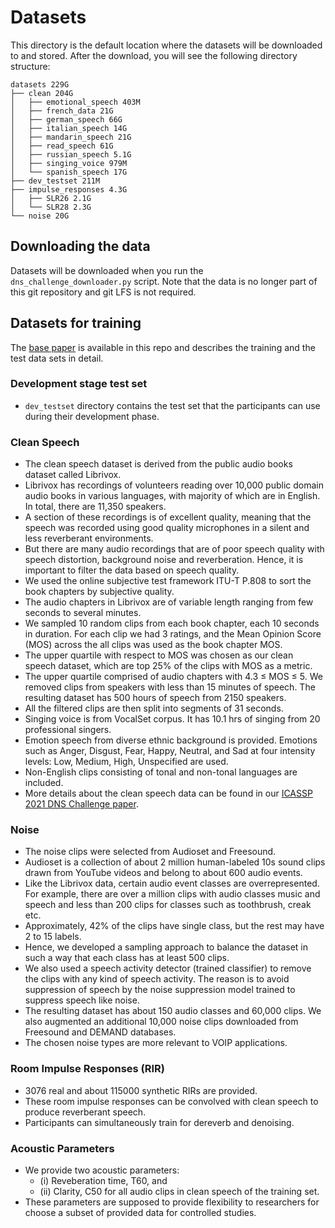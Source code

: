 # Datasets

This directory is the default location where the datasets will be downloaded to and stored.
After the download, you will see the following directory structure:
```
datasets 229G
├── clean 204G
│   ├── emotional_speech 403M
│   ├── french_data 21G
│   ├── german_speech 66G
│   ├── italian_speech 14G
│   ├── mandarin_speech 21G
│   ├── read_speech 61G
│   ├── russian_speech 5.1G
│   ├── singing_voice 979M
│   └── spanish_speech 17G
├── dev_testset 211M
├── impulse_responses 4.3G
│   ├── SLR26 2.1G
│   └── SLR28 2.3G
└── noise 20G
```

## Downloading the data

Datasets will be downloaded when you run the `dns_challenge_downloader.py` script. Note that the
data is no longer part of this git repository and git LFS is not required.

## Datasets for training
The [base paper](/docs/ICASSP_2021_DNS_challenge.pdf) is available in this repo and describes the
training and the test data sets in detail.

### Development stage test set
* `dev_testset` directory contains the test set that the participants can use during their development phase.
<!--
* The <i>track 1</i> directory contains both synthetic and real recordings of the test set.
* The <i>track 2</i> directory contains both synthetic and real recordings for the personalized DNS track. The <i>adaptation_data</i> directory contains the utterances from each speaker that can be used adapt the noise suppressor to work better for that particular speaker.
-->

### Clean Speech
* The clean speech dataset is derived from the public audio books dataset called Librivox.
* Librivox has recordings of volunteers reading over 10,000 public domain audio books in various languages, with majority of which are in English. In total, there are 11,350 speakers.
* A section of these recordings is of excellent quality, meaning that the speech was recorded using good quality microphones in a silent and less reverberant environments.
* But there are many audio recordings that are of poor speech quality with speech distortion, background noise and reverberation. Hence, it is important to filter the data based on speech quality. 
* We used the online subjective test framework ITU-T P.808 to sort the book chapters by subjective quality.
* The audio chapters in Librivox are of variable length ranging from few seconds to several minutes.
* We sampled 10 random clips from each book chapter, each 10 seconds in duration. For each clip we had 3 ratings, and the Mean Opinion Score (MOS) across the all clips was used as the book chapter MOS.
* The upper quartile with respect to MOS was chosen as our clean speech dataset, which are top 25% of the clips with MOS as a metric.
* The upper quartile comprised of audio chapters with 4.3 ≤ MOS ≤ 5. We removed clips from speakers with less than 15 minutes of speech. The resulting dataset has 500 hours of speech from 2150 speakers. 
* All the filtered clips are then split into segments of 31 seconds.
* Singing voice is from VocalSet corpus. It has 10.1 hrs of singing from 20 professional singers.
* Emotion speech from diverse ethnic background is provided. Emotions such as Anger, Disgust, Fear, Happy, Neutral,  and  Sad  at  four  intensity  levels:  Low,  Medium, High, Unspecified are used.
* Non-English clips consisting of tonal and non-tonal languages are included.
* More details about the clean speech data can be found in our [ICASSP 2021 DNS Challenge paper](/docs/ICASSP_2021_DNS_challenge.pdf).
<!--
FIXME: The original URL was this:
https://github.com/microsoft/DNS-Challenge/blob/icassp21/addrir/docs/ICASSP_2021_deep_noise_suppression_challenge.pdf
The branch and the file do not exist in git history. Is that the right URL?
-->

### Noise
* The noise clips were selected from Audioset and Freesound.
* Audioset is a collection of about 2 million human-labeled 10s sound clips drawn from YouTube videos and belong to about 600 audio events.
* Like the Librivox data, certain audio event classes are overrepresented. For example, there are over a million clips with audio classes music and speech and less than 200 clips for classes such as toothbrush, creak etc.
* Approximately, 42% of the clips have single class, but the rest may have 2 to 15 labels. 
* Hence, we developed a sampling approach to balance the dataset in such a way that each class has at least 500 clips.
* We also used a speech activity detector (trained classifier) to remove the clips with any kind of speech activity. The reason is to avoid suppression of speech by the noise suppression model trained to suppress speech like noise.
* The resulting dataset has about 150 audio classes and 60,000 clips. We also augmented an additional 10,000 noise clips downloaded from Freesound and DEMAND databases.
* The chosen noise types are more relevant to VOIP applications.

### Room Impulse Responses (RIR)
* 3076 real and about 115000 synthetic RIRs are provided.
* These room impulse responses can be convolved with clean speech to produce reverberant speech.
* Participants can simultaneously train for dereverb and denoising.

### Acoustic Parameters
* We provide two acoustic parameters:
    * (i) Reveberation time, T60, and
    * (ii) Clarity, C50
  for all audio clips in clean speech of the training set.
* These parameters are supposed to provide flexibility to researchers for choose a subset of
  provided data for controlled studies.
